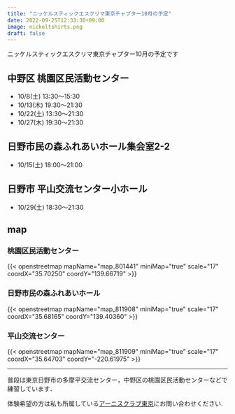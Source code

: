 ```yaml
---
title: "ニッケルスティックエスクリマ東京チャプター10月の予定"
date: 2022-09-25T12:33:30+09:00
image: nickeltshirts.png
draft: false 
---
```


ニッケルスティックエスクリマ東京チャプター10月の予定です

## 中野区 桃園区民活動センター

* 10/8(土) 13:30～15:30
* 10/13(木) 19:30～21:30
* 10/22(土) 13:30～21:30
* 10/27(木) 19:30～21:30

## 日野市民の森ふれあいホール集会室2-2

* 10/15(土) 18:00～21:00

## 日野市 平山交流センター小ホール

* 10/29(土) 18:30～21:30

## map

### 桃園区民活動センター

{{< openstreetmap mapName="map_801441" miniMap="true" scale="17" coordX="35.70250" coordY="139.66719" >}}


### 日野市民の森ふれあいホール

{{< openstreetmap mapName="map_811908" miniMap="true" scale="17" coordX="35.68165" coordY="139.40360" >}}

### 平山交流センター


{{< openstreetmap mapName="map_811909" miniMap="true" scale="17" coordX="35.64703" coordY="-220.61975" >}}



***


普段は東京日野市の多摩平交流センター，中野区の桃園区民活動センターなどで練習しています．


体験希望の方は私も所属している[アーニスクラブ東京](https://www.arnisclub-tokyo.com/)にお問い合わせください.


